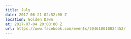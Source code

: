 ```yaml
---
title: July
date: 2017-06-21 02:52:00 Z
location: Golden Dawn
at: 2017-07-04 20:00:00 Z
url: https://www.facebook.com/events/204610010024452/
---
```


